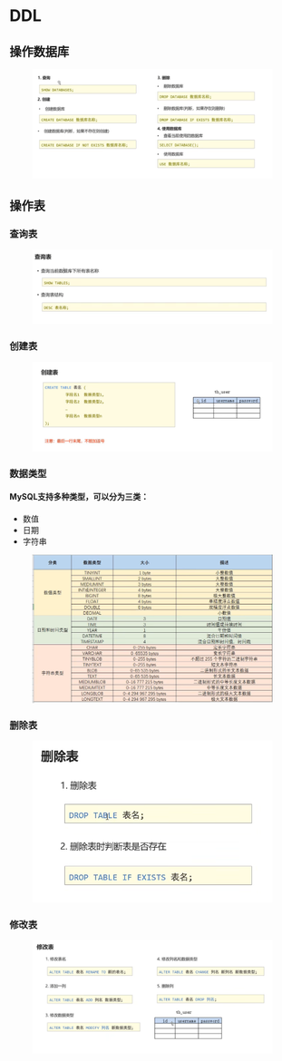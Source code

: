 # DDL

## 操作数据库

<figure><img src="../.gitbook/assets/image (2) (1) (1).png" alt=""><figcaption></figcaption></figure>

## 操作表

### 查询表

<figure><img src="../.gitbook/assets/image (5) (1).png" alt=""><figcaption></figcaption></figure>

### 创建表

<figure><img src="../.gitbook/assets/image (5) (2).png" alt=""><figcaption></figcaption></figure>

### 数据类型

#### MySQL支持多种类型，可以分为三类：

* 数值
* 日期
* 字符串

<figure><img src="../.gitbook/assets/image (1) (1) (1).png" alt=""><figcaption></figcaption></figure>

### 删除表

<figure><img src="../.gitbook/assets/image (4) (2) (1).png" alt=""><figcaption></figcaption></figure>

### 修改表

<figure><img src="../.gitbook/assets/image (6) (1).png" alt=""><figcaption></figcaption></figure>
